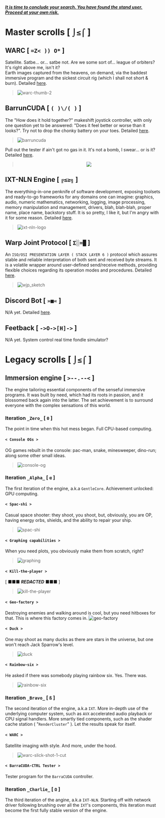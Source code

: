 <i><u><b>It is time to conclude your search. You have found the stand user. Proceed at your own risk.</b></u></i>

# Master scrolls [ `⌡≤⌠` ]
 
## WARC [ `=Z< )) O*` ]
Satellite. Satbe... or... satbe not. Are we some sort of... league of orbiters? It's right above me, isn't it? <br>
Earth images captured from the heavens, on demand, via the baddest immersive program and the sickest circuit rig (which I shall not short & burn). Detailed [here](https://github.com/HoratiuMip/Ad-astra.Made.Not-said/tree/main/IXN/Ruptures/warc).
> ![warc-thumb-2](https://github.com/user-attachments/assets/8427430b-c346-4615-a8f0-297e7836227a)

## BarrunCUDA [ `( )\/( )` ]
The "How does it hold together?" makeshift joystick controller, with only one question yet to be answered: "Does it feel better or worse than it looks?". Try not to drop the chonky battery on your toes. Detailed [here](https://github.com/HoratiuMip/Ad-astra.Made.Not-said/tree/main/Devices/BarrunCUDA).
> ![barruncuda](https://github.com/user-attachments/assets/79515772-ae1a-42ba-9aaa-e2ba130bdc1f)

Pull out the tester if ain't got no gas in it. It's not a bomb, I swear... or is it? Detailed [here](https://github.com/HoratiuMip/Ad-astra.Made.Not-said/tree/main/IXN/Ruptures/BarrunCUDA-tester).
><p align="center">
>  <img src="https://github.com/user-attachments/assets/8480758c-47e2-4b20-8903-6dc645778c59" />
></p>

## IXT-NLN Engine [ `╔≤≥╗` ]
The everything-in-one penknife of software development, exposing toolsets and ready-to-go frameworks for any domains one can imagine: graphics, audio, numeric mathematics, networking, logging, image processing, memory manipulation and management, drivers, blah, blah-blah, proper name, place name, backstory stuff. It is so pretty, I like it, but I'm angry with it for some reason. Detailed [here](https://github.com/HoratiuMip/Ad-astra.Made.Not-said/tree/main/IXN).
> ![ixt-nln-logo](https://github.com/user-attachments/assets/54e2cdbc-55ce-48ea-91d3-df27cf414faf)

## Warp Joint Protocol [ `Σ░=█` ]
An `ISO/OSI PRESENTATION LAYER ( STACK LAYER 6 )` protocol which assures stable and reliable interpretation of both sent and received byte streams. It is a volatile wrapper around user-defined send/receive methods, providing flexible choices regarding its operation modes and procedures. Detailed [here](https://github.com/HoratiuMip/Ad-astra.Made.Not-said/blob/main/WJP/README.md).
> ![wjp_sketch](https://github.com/user-attachments/assets/e39b30df-bf4b-41b6-9cf4-4e9d6e959717)

## Discord Bot [ `»■«` ]
N/A yet. Detailed [here](https://github.com/HoratiuMip/Ahri).

## Feetback [ `->O->[H]->` ]
N/A yet. System control real time fondle simulator?

# Legacy scrolls [ `⌡≤⌠` ]

## Immersion engine [ `>--.--<` ]
The engine tailoring essential components of the senseful immersive programs. It was built by need, which had its roots in passion, and it blossomed back again into the latter. The set achievement is to surround everyone with the complex sensations of this world. 

### Iteration `_Zero_` [ `0` ]
The point in time when this hot mess began. Full CPU-based computing.

#### `< Console OGs >`
OG games rebuilt in the console: pac-man, snake, minesweeper, dino-run; along some other small ideas.
> ![console-og](https://github.com/user-attachments/assets/7bf1e8a8-e29e-49f0-b1af-5f03f1df0798)

### Iteration `_Alpha_` [ `α` ]
The first iteration of the engine, a.k.a `GentleCore`. Achievement unlocked: GPU computing.

#### `< Spac-shi >`
Casual space shooter: they shoot, you shoot, but, obviously, you are OP, having energy orbs, shields, and the ability to repair your ship.
> ![spac-shi](https://github.com/user-attachments/assets/fc78e5f7-7834-484f-b7ef-4c47c3af3b51)

#### `< Graphing capabilities >`
When you need plots, you obviously make them from scratch, right?
> ![graphing](https://github.com/user-attachments/assets/497e67d6-db18-4d11-b18c-22126911b9f6)

#### `< Kill-the-player >`
[ ■■■ ___REDACTED___ ■■■ ]
> ![kill-the-player](https://github.com/user-attachments/assets/13036d7d-dd03-48b3-bf66-55fdcfa7ea0c)

#### `< Geo-factory >`
Destroying enemies and walking around is cool, but you need hitboxes for that. This is where this factory comes in.
![geo-factory](https://github.com/user-attachments/assets/6d2e53a3-6302-43eb-a101-648e62df6c96)

#### `< Duck >`
One may shoot as many ducks as there are stars in the universe, but one won't reach Jack Sparrow's level.
> ![duck](https://github.com/user-attachments/assets/305e6217-5162-4145-99dd-c6e969a38171)

#### `< Rainbow-six >`
He asked if there was somebody playing rainbow six. Yes. There was.
> ![rainbow-six](https://github.com/user-attachments/assets/1607d896-2a27-4bd2-964d-cebb8021e18f)

### Iteration `_Bravo_` [ `ß` ]
The second iteration of the engine, a.k.a `IXT`. More in-depth use of the underlying computer system, such as `AVX` accelerated audio playback or CPU signal handlers. More smartly tied components, such as the shader cache station ( "`RenderCluster`" ). Let the results speak for itself.

#### `< WARC >`
Satellite imaging with style. And more, under the hood.
> ![warc-slick-shot-1-cut](https://github.com/user-attachments/assets/1b275c4f-b273-4a16-b831-33a2f3529641)

#### `< BarraCUDA-CTRL Tester >`
Tester program for the `BarraCUDA` controller.

### Iteration `_Charlie_` [ `Ω` ]
The third iteration of the angine, a.k.a `IXT-NLN`. Starting off with network driver following brushing over all the `IXT`'s components, this iteration must become the first fully stable version of the engine.



